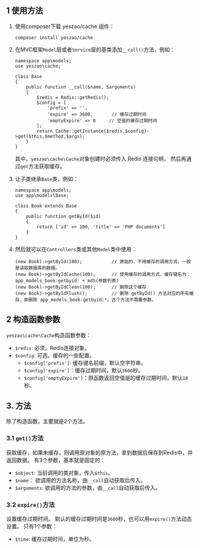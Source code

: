 

## 1 使用方法

1. 使用composer下载 yeszao/cache 组件：
    ```
    composer install yeszao/cache
    
    ```

2. 在MVC框架`Model`层或者`Service`层的基类添加`__call()`方法，例如：
    ```
    namespace app\models;
    use yeszao\cache;
    
    class Base
    {
        public function __call($name, $arguments)
        {
            $redis = Redis::getRedis();
            $config = [
                'prefix' => '',
                'expire' => 3600,       // 缓存过期时间
                'emptyExpire' => 0     // 空值的缓存过期时间
            ];
            return Cache::getInstance($redis,$config)->get($this,$method,$args);
        }
    }
    ```
    其中，`yeszao\cache\Cache`对象创建时必须传入 Redis 连接句柄，
    然后再通过`get`方法获取缓存。

3. 让子类继承`Base`类，例如：
    ```
    namespace app\models;
    use app\models\Base;
    
    class Book extends Base
    {
        public function getById($id)
        {
            return ['id' => 100, 'title' => 'PHP documents']
        }
    }
    
    ```
4. 然后就可以在`Controllers`类或其他`Model`类中使用：
    ```
    (new Book)->getById(100);           // 原始的、不用缓存的调用方式，一般是读取数据库的数据。
    (new Book)->getByIdCache(100);      // 使用缓存的调用方式，缓存键名为：app_models_book:getbyid: + md5(参数列表)
    (new Book)->getByIdClean(100);      // 删除这个缓存
    (new Book)->getByIdFlush();         // 删除 getById() 方法对应的所有缓存，即删除 app_models_book:getbyid:*。这个方法不需要参数。
    ```

## 2 构造函数参数

`yeszao\cache\Cache`构造函数参数：
- `$redis`: 必须。Redis连接对象。
- `$config`: 可选。缓存的一些配置。
    - `$config['prefix']`: 缓存键名前缀，默认空字符串。
    - `$config['expire']`：缓存过期时间，默认`3600`秒。
    - `$config['emptyExpire']`：原函数返回空值是的缓存过期时间，默认`10`秒。
    
## 3. 方法
除了构造函数，主要就是2个方法。

### 3.1 `get()`方法
获取缓存，如果未缓存，则调用原对象的原方法，拿到数据后保存到Redis中，并返回数据。
有3个参数，基本就是固定的：
- `$object`: 当前调用的类对象，传入`$this`。
- `$name`： 欲调用的方法名称，由`__call`自动获取后传入。
- `$arguments`: 欲调用的方法的参数，由`__call`自动获取后传入。

### 3.2 `expire()`方法
设置缓存过期时间。
默认的缓存过期时间是`3600`秒，也可以用`expire()`方法动态设置。
只有1个参数：
- `$time`: 缓存过期时间，单位为秒。
